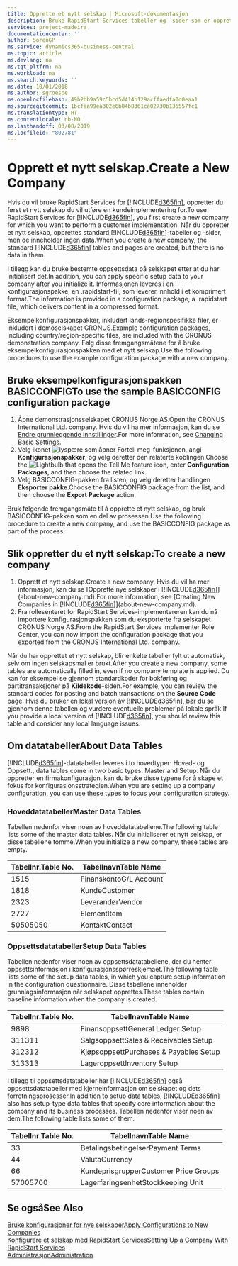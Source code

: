 ```yaml
---
title: Opprette et nytt selskap | Microsoft-dokumentasjon
description: Bruke RapidStart Services-tabeller og -sider som er opprettet, uten at det finnes data for dem.
services: project-madeira
documentationcenter: ''
author: SorenGP
ms.service: dynamics365-business-central
ms.topic: article
ms.devlang: na
ms.tgt_pltfrm: na
ms.workload: na
ms.search.keywords: ''
ms.date: 10/01/2018
ms.author: sgroespe
ms.openlocfilehash: 49b2bb9a59c5bcd5d414b129acffaedfa0d0eaa1
ms.sourcegitcommit: 1bcfaa99ea302e6b84b8361ca02730b135557fc1
ms.translationtype: HT
ms.contentlocale: nb-NO
ms.lasthandoff: 03/08/2019
ms.locfileid: "802781"
---
```

# <a name="create-a-new-company"></a><span data-ttu-id="7c578-103">Opprett et nytt selskap.</span><span class="sxs-lookup"><span data-stu-id="7c578-103">Create a New Company</span></span>
<span data-ttu-id="7c578-104">Hvis du vil bruke RapidStart Services for [!INCLUDE[d365fin](includes/d365fin_md.md)], oppretter du først et nytt selskap du vil utføre en kundeimplementering for.</span><span class="sxs-lookup"><span data-stu-id="7c578-104">To use RapidStart Services for [!INCLUDE[d365fin](includes/d365fin_md.md)], you first create a new company for which you want to perform a customer implementation.</span></span> <span data-ttu-id="7c578-105">Når du oppretter et nytt selskap, opprettes standard [!INCLUDE[d365fin](includes/d365fin_md.md)]-tabeller og -sider, men de inneholder ingen data.</span><span class="sxs-lookup"><span data-stu-id="7c578-105">When you create a new company, the standard [!INCLUDE[d365fin](includes/d365fin_md.md)] tables and pages are created, but there is no data in them.</span></span>

<span data-ttu-id="7c578-106">I tillegg kan du bruke bestemte oppsettsdata på selskapet etter at du har initialisert det.</span><span class="sxs-lookup"><span data-stu-id="7c578-106">In addition, you can apply specific setup data to your company after you initialize it.</span></span> <span data-ttu-id="7c578-107">Informasjonen leveres i en konfigurasjonspakke, en .rapidstart-fil, som leverer innhold i et komprimert format.</span><span class="sxs-lookup"><span data-stu-id="7c578-107">The information is provided in a configuration package, a .rapidstart file, which delivers content in a compressed format.</span></span>  

<span data-ttu-id="7c578-108">Eksempelkonfigurasjonspakker, inkludert lands-regionspesifikke filer, er inkludert i demoselskapet CRONUS.</span><span class="sxs-lookup"><span data-stu-id="7c578-108">Example configuration packages, including country/region-specific files, are included with the CRONUS demonstration company.</span></span> <span data-ttu-id="7c578-109">Følg disse fremgangsmåtene for å bruke eksempelkonfigurasjonspakken med et nytt selskap.</span><span class="sxs-lookup"><span data-stu-id="7c578-109">Use the following procedures to use the example configuration package with a new company.</span></span>  

## <a name="to-use-the-sample-basicconfig-configuration-package"></a><span data-ttu-id="7c578-110">Bruke eksempelkonfigurasjonspakken BASICCONFIG</span><span class="sxs-lookup"><span data-stu-id="7c578-110">To use the sample BASICCONFIG configuration package</span></span>  
1. <span data-ttu-id="7c578-111">Åpne demonstrasjonsselskapet CRONUS Norge AS.</span><span class="sxs-lookup"><span data-stu-id="7c578-111">Open the CRONUS International Ltd. company.</span></span> <span data-ttu-id="7c578-112">Hvis du vil ha mer informasjon, kan du se [Endre grunnleggende innstillinger](ui-change-basic-settings.md).</span><span class="sxs-lookup"><span data-stu-id="7c578-112">For more information, see [Changing Basic Settings](ui-change-basic-settings.md).</span></span>
2. <span data-ttu-id="7c578-113">Velg ikonet ![lyspære som åpner Fortell meg-funksjonen](media/ui-search/search_small.png "Fortell hva du vil gjøre"), angi **Konfigurasjonspakker**, og velg deretter den relaterte koblingen.</span><span class="sxs-lookup"><span data-stu-id="7c578-113">Choose the ![Lightbulb that opens the Tell Me feature](media/ui-search/search_small.png "Tell me what you want to do") icon, enter **Configuration Packages**, and then choose the related link.</span></span>  
3. <span data-ttu-id="7c578-114">Velg BASICCONFIG-pakken fra listen, og velg deretter handlingen **Eksporter pakke**.</span><span class="sxs-lookup"><span data-stu-id="7c578-114">Choose the BASICCONFIG package from the list, and then choose the **Export Package** action.</span></span>  

<span data-ttu-id="7c578-115">Bruk følgende fremgangsmåte til å opprette et nytt selskap, og bruk BASICCONFIG-pakken som en del av prosessen.</span><span class="sxs-lookup"><span data-stu-id="7c578-115">Use the following procedure to create a new company, and use the BASICCONFIG package as part of the process.</span></span>  

## <a name="to-create-a-new-company"></a><span data-ttu-id="7c578-116">Slik oppretter du et nytt selskap:</span><span class="sxs-lookup"><span data-stu-id="7c578-116">To create a new company</span></span>  
1. <span data-ttu-id="7c578-117">Opprett et nytt selskap.</span><span class="sxs-lookup"><span data-stu-id="7c578-117">Create a new company.</span></span> <span data-ttu-id="7c578-118">Hvis du vil ha mer informasjon, kan du se [Opprette nye selskaper i [!INCLUDE[d365fin](includes/d365fin_md.md)]](about-new-company.md).</span><span class="sxs-lookup"><span data-stu-id="7c578-118">For more information, see [Creating New Companies in [!INCLUDE[d365fin](includes/d365fin_md.md)]](about-new-company.md).</span></span>
2. <span data-ttu-id="7c578-119">Fra rollesenteret for RapidStart Services-implementereren kan du nå importere konfigurasjonspakken som du eksporterte fra selskapet CRONUS Norge AS.</span><span class="sxs-lookup"><span data-stu-id="7c578-119">From the RapidStart Services Implementer Role Center, you can now import the configuration package that you exported from the CRONUS International Ltd. company.</span></span>

<span data-ttu-id="7c578-120">Når du har opprettet et nytt selskap, blir enkelte tabeller fylt ut automatisk, selv om ingen selskapsmal er brukt.</span><span class="sxs-lookup"><span data-stu-id="7c578-120">After you create a new company, some tables are automatically filled in, even if no company template is applied.</span></span> <span data-ttu-id="7c578-121">Du kan for eksempel se gjennom standardkoder for bokføring og partitransaksjoner på **Kildekode**-siden.</span><span class="sxs-lookup"><span data-stu-id="7c578-121">For example, you can review the standard codes for posting and batch transactions on the **Source Code** page.</span></span> <span data-ttu-id="7c578-122">Hvis du bruker en lokal versjon av [!INCLUDE[d365fin](includes/d365fin_md.md)], bør du se gjennom denne tabellen og vurdere eventuelle problemer på lokale språk.</span><span class="sxs-lookup"><span data-stu-id="7c578-122">If you provide a local version of [!INCLUDE[d365fin](includes/d365fin_md.md)], you should review this table and consider any local language issues.</span></span>

## <a name="about-data-tables"></a><span data-ttu-id="7c578-123">Om datatabeller</span><span class="sxs-lookup"><span data-stu-id="7c578-123">About Data Tables</span></span>
[!INCLUDE[d365fin](includes/d365fin_md.md)]<span data-ttu-id="7c578-124">-datatabeller leveres i to hovedtyper: Hoved- og Oppsett.</span><span class="sxs-lookup"><span data-stu-id="7c578-124">, data tables come in two basic types: Master and Setup.</span></span> <span data-ttu-id="7c578-125">Når du oppretter en firmakonfigurasjon, kan du bruke disse typene for å skape et fokus for konfigurasjonsstrategien.</span><span class="sxs-lookup"><span data-stu-id="7c578-125">When you are setting up a company configuration, you can use these types to focus your configuration strategy.</span></span>  

### <a name="master-data-tables"></a><span data-ttu-id="7c578-126">Hoveddatatabeller</span><span class="sxs-lookup"><span data-stu-id="7c578-126">Master Data Tables</span></span>  
<span data-ttu-id="7c578-127">Tabellen nedenfor viser noen av hoveddatatabellene.</span><span class="sxs-lookup"><span data-stu-id="7c578-127">The following table lists some of the master data tables.</span></span> <span data-ttu-id="7c578-128">Når du initialiserer et nytt selskap, er disse tabellene tomme.</span><span class="sxs-lookup"><span data-stu-id="7c578-128">When you initialize a new company, these tables are empty.</span></span>  

|<span data-ttu-id="7c578-129">Tabellnr.</span><span class="sxs-lookup"><span data-stu-id="7c578-129">Table No.</span></span>|<span data-ttu-id="7c578-130">Tabellnavn</span><span class="sxs-lookup"><span data-stu-id="7c578-130">Table Name</span></span>|  
|-------------------|--------------------|  
|<span data-ttu-id="7c578-131">15</span><span class="sxs-lookup"><span data-stu-id="7c578-131">15</span></span>|<span data-ttu-id="7c578-132">Finanskonto</span><span class="sxs-lookup"><span data-stu-id="7c578-132">G/L Account</span></span>|  
|<span data-ttu-id="7c578-133">18</span><span class="sxs-lookup"><span data-stu-id="7c578-133">18</span></span>|<span data-ttu-id="7c578-134">Kunde</span><span class="sxs-lookup"><span data-stu-id="7c578-134">Customer</span></span>|  
|<span data-ttu-id="7c578-135">23</span><span class="sxs-lookup"><span data-stu-id="7c578-135">23</span></span>|<span data-ttu-id="7c578-136">Leverandør</span><span class="sxs-lookup"><span data-stu-id="7c578-136">Vendor</span></span>|  
|<span data-ttu-id="7c578-137">27</span><span class="sxs-lookup"><span data-stu-id="7c578-137">27</span></span>|<span data-ttu-id="7c578-138">Element</span><span class="sxs-lookup"><span data-stu-id="7c578-138">Item</span></span>|  
|<span data-ttu-id="7c578-139">5050</span><span class="sxs-lookup"><span data-stu-id="7c578-139">5050</span></span>|<span data-ttu-id="7c578-140">Kontakt</span><span class="sxs-lookup"><span data-stu-id="7c578-140">Contact</span></span>|  

### <a name="setup-data-tables"></a><span data-ttu-id="7c578-141">Oppsettsdatatabeller</span><span class="sxs-lookup"><span data-stu-id="7c578-141">Setup Data Tables</span></span>  
<span data-ttu-id="7c578-142">Tabellen nedenfor viser noen av oppsettsdatatabellene, der du henter oppsettsinformasjon i konfigurasjonsspørreskjemaet.</span><span class="sxs-lookup"><span data-stu-id="7c578-142">The following table lists some of the setup data tables, in which you capture setup information in the configuration questionnaire.</span></span> <span data-ttu-id="7c578-143">Disse tabellene inneholder grunnlagsinformasjon når selskapet opprettes.</span><span class="sxs-lookup"><span data-stu-id="7c578-143">These tables contain baseline information when the company is created.</span></span>  

|<span data-ttu-id="7c578-144">Tabellnr.</span><span class="sxs-lookup"><span data-stu-id="7c578-144">Table No.</span></span>|<span data-ttu-id="7c578-145">Tabellnavn</span><span class="sxs-lookup"><span data-stu-id="7c578-145">Table Name</span></span>|  
|-------------------|--------------------|  
|<span data-ttu-id="7c578-146">98</span><span class="sxs-lookup"><span data-stu-id="7c578-146">98</span></span>|<span data-ttu-id="7c578-147">Finansoppsett</span><span class="sxs-lookup"><span data-stu-id="7c578-147">General Ledger Setup</span></span>|  
|<span data-ttu-id="7c578-148">311</span><span class="sxs-lookup"><span data-stu-id="7c578-148">311</span></span>|<span data-ttu-id="7c578-149">Salgsoppsett</span><span class="sxs-lookup"><span data-stu-id="7c578-149">Sales & Receivables Setup</span></span>|  
|<span data-ttu-id="7c578-150">312</span><span class="sxs-lookup"><span data-stu-id="7c578-150">312</span></span>|<span data-ttu-id="7c578-151">Kjøpsoppsett</span><span class="sxs-lookup"><span data-stu-id="7c578-151">Purchases & Payables Setup</span></span>|  
|<span data-ttu-id="7c578-152">313</span><span class="sxs-lookup"><span data-stu-id="7c578-152">313</span></span>|<span data-ttu-id="7c578-153">Lageroppsett</span><span class="sxs-lookup"><span data-stu-id="7c578-153">Inventory Setup</span></span>|  

<span data-ttu-id="7c578-154">I tillegg til oppsettsdatatabeller har [!INCLUDE[d365fin](includes/d365fin_md.md)] også oppsettsdatatabeller med kjerneinformasjon om selskapet og dets forretningsprosesser.</span><span class="sxs-lookup"><span data-stu-id="7c578-154">In addition to setup data tables, [!INCLUDE[d365fin](includes/d365fin_md.md)] also has setup-type data tables that specify core information about the company and its business processes.</span></span> <span data-ttu-id="7c578-155">Tabellen nedenfor viser noen av dem.</span><span class="sxs-lookup"><span data-stu-id="7c578-155">The following table lists some of them.</span></span>  

|<span data-ttu-id="7c578-156">Tabellnr.</span><span class="sxs-lookup"><span data-stu-id="7c578-156">Table No.</span></span>|<span data-ttu-id="7c578-157">Tabellnavn</span><span class="sxs-lookup"><span data-stu-id="7c578-157">Table Name</span></span>|  
|-------------------|--------------------|  
|<span data-ttu-id="7c578-158">3</span><span class="sxs-lookup"><span data-stu-id="7c578-158">3</span></span>|<span data-ttu-id="7c578-159">Betalingsbetingelser</span><span class="sxs-lookup"><span data-stu-id="7c578-159">Payment Terms</span></span>|  
|<span data-ttu-id="7c578-160">4</span><span class="sxs-lookup"><span data-stu-id="7c578-160">4</span></span>|<span data-ttu-id="7c578-161">Valuta</span><span class="sxs-lookup"><span data-stu-id="7c578-161">Currency</span></span>|  
|<span data-ttu-id="7c578-162">6</span><span class="sxs-lookup"><span data-stu-id="7c578-162">6</span></span>|<span data-ttu-id="7c578-163">Kundeprisgrupper</span><span class="sxs-lookup"><span data-stu-id="7c578-163">Customer Price Groups</span></span>|  
|<span data-ttu-id="7c578-164">5700</span><span class="sxs-lookup"><span data-stu-id="7c578-164">5700</span></span>|<span data-ttu-id="7c578-165">Lagerføringsenhet</span><span class="sxs-lookup"><span data-stu-id="7c578-165">Stockkeeping Unit</span></span>|

  

## <a name="see-also"></a><span data-ttu-id="7c578-166">Se også</span><span class="sxs-lookup"><span data-stu-id="7c578-166">See Also</span></span>  
[<span data-ttu-id="7c578-167">Bruke konfigurasjoner for nye selskaper</span><span class="sxs-lookup"><span data-stu-id="7c578-167">Apply Configurations to New Companies</span></span>](admin-apply-configuration-to-new-companies.md)  
[<span data-ttu-id="7c578-168">Konfigurere et selskap med RapidStart Services</span><span class="sxs-lookup"><span data-stu-id="7c578-168">Setting Up a Company With RapidStart Services</span></span>](admin-set-up-a-company-with-rapidstart.md)  
[<span data-ttu-id="7c578-169">Administrasjon</span><span class="sxs-lookup"><span data-stu-id="7c578-169">Administration</span></span>](admin-setup-and-administration.md)
